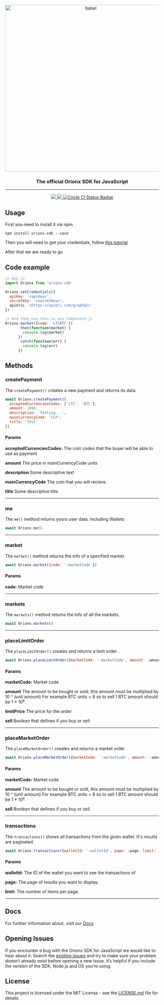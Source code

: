 <p align="center">
  <a href="https://orionx.com/">
    <img alt="babel" src="https://orionx.com/logo.svg" width="546">
  </a>
</p>

<h3 align="center">The official Orionx SDK for JavaScript</h3>

---

<p align="center">
    <a href="#backers" alt="Proyect MIT License">
        <img src="https://img.shields.io/github/license/mashape/apistatus.svg" />
    </a>
    <a href="#version" alt="NPM Version">
      <img src="https://img.shields.io/npm/v/orionx-sdk.svg" />
    </a>
    <a href="https://circleci.com" alt="Circle CI">
      <img src="https://circleci.com/gh/orionx-dev/orionx-sdk-js.svg?style=shield" alt="Circle CI Status Badge" />
    </a>
</p>

## Usage

First you need to install it via npm.

```
npm install orionx-sdk --save
```

Then you will need to get your credentials, follow [this tutorial](http://docs.orionx.com/docs/getStarted.html)

After that we are ready to go

## Code example

```js
// App.js
import Orionx from 'orionx-sdk'

Orionx.setCredentials({
  apiKey: '<apiKey>',
  secretKey: '<secretKey>',
  apiUriL '<https://apiUri.com/graphql>'
})

// And then use this in any Component.js
Orionx.market({code: 'LTCBTC'})
      .then(function(market) {
        console.log(market)
      })
      .catch(function(err) {
        console.log(err)
      })
```

## Methods

### createPayment

The `createPayment()` creates a new payment and returns its data.

```js
await Orionx.createPayment({
  acceptedCurrenciesCodes: ['LTC', 'BTC'],
  amount: 1000,
  description: 'Testing...',
  mainCurrencyCode: 'CLP',
  title: 'Test'
})
```

#### Params

**acceptedCurrenciesCodes:** The coin codes that the buyer will be able to use as payment

**amount** The price in mainCurrencyCode units

**description** Some descriptive text

**mainCurrencyCode** The coin that you will recieve

**title** Some descriptive title

---

### me

The `me()` method returns yours user data. Including Wallets

```js
await Orionx.me()
```

---

### market

The `market()` method returns the info of a specified market.

```js
await Orionx.market({code: ':marketCode'})
```

#### Params

**code:** Market code

---

### markets

The `markets()` method returns the info of all the markets.

```js
await Orionx.markets()
```

---

### placeLimitOrder

The `placeLimitOrder()` creates and returns a limit order .

```js
await Orionx.placeLimitOrder({marketCode: ':marketCode', amount: :amount, limitPrice: :limitPrice, sell: :sell})
```

#### Params

**marketCode:** Market code

**amount** The amount to be bought or sold, this amount must be multiplied by 10 ^ (unit amount)
For example BTC units = 8 so to sell 1 BTC amount should be 1 \* 10⁸.

**limitPrice** The price for the order

**sell** Boolean that defines if you buy or sell

---

### placeMarketOrder

The `placeMarketOrder()` creates and returns a market order .

```js
await Orionx.placeMarketOrder({marketCode: ':marketCode', amount: :amount, sell: :sell})
```

#### Params

**marketCode:** Market code

**amount** The amount to be bought or sold, this amount must be multiplied by 10 ^ (unit amount)
For example BTC units = 8 so to sell 1 BTC amount should be 1 \* 10⁸.

**sell** Boolean that defines if you buy or sell

---

### transactions

The `transactions()` shows all transactions from the given wallet. It's results are paginated.

```js
await Orionx.transactions({walletId: ':walletId', page: :page, limit: :limit })
```

#### Params

**walletId:** The ID of the wallet you want to see the transactions of

**page:** The page of results you want to display.

**limit:** The number of items per page.

---

## Docs

For further information about, visit our [Docs](http://docs.orionx.com/docs/getStarted/)

## Opening Issues

If you encounter a bug with the Orionx SDK for JavaScript we would like to hear about it. Search the [existing issues](https://github.com/orionx-dev/orionx-sdk-js/issues) and try to make sure your problem doesn’t already exist before opening a new issue. It’s helpful if you include the version of the SDK, Node.js and OS you’re using.

## License

This project is licensed under the MIT License - see the [LICENSE.md](LICENSE.md) file for details
